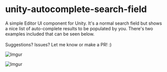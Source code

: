 # unity-autocomplete-search-field
A simple Editor UI component for Unity. It's a normal search field but shows a nice list of auto-complete results to be populated by you. There's two examples included that can be seen below.
<br><br> Suggestions? Issues? Let me know or make a PR! :)



![Imgur](https://i.imgur.com/PqPOEIT.gif)

![Imgur](https://i.imgur.com/kNH8r3k.gif)
